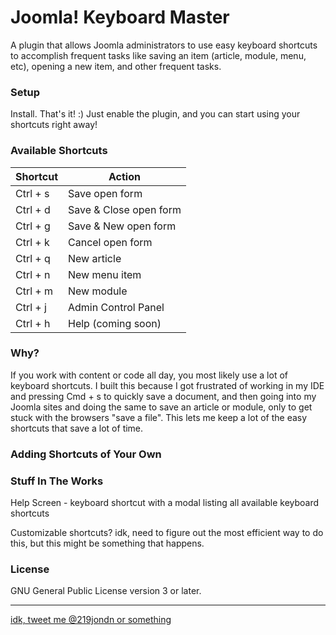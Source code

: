 # Joomla! Keyboard Master

A plugin that allows Joomla administrators to use easy keyboard shortcuts to accomplish frequent tasks like saving an item (article, module, menu, etc), opening a new item, and other frequent tasks.

### Setup

Install. That's it! :) Just enable the plugin, and you can start using your shortcuts right away!

### Available Shortcuts

Shortcut | Action
---  | --- 
Ctrl + s | Save open form
Ctrl + d | Save & Close open form
Ctrl + g | Save & New open form
Ctrl + k | Cancel open form
Ctrl + q | New article
Ctrl + n | New menu item
Ctrl + m | New module
Ctrl + j | Admin Control Panel
Ctrl + h | Help (coming soon)

### Why?

If you work with content or code all day, you most likely use a lot of keyboard shortcuts. I built this because I got frustrated of working in my IDE and pressing Cmd + s to quickly save a document, and then going into my Joomla sites and doing the same to save an article or module, only to get stuck with the browsers "save a file". This lets me keep a lot of the easy shortcuts that save a lot of time.

### Adding Shortcuts of Your Own

### Stuff In The Works

Help Screen - keyboard shortcut with a modal listing all available keyboard shortcuts

Customizable shortcuts? idk, need to figure out the most efficient way to do this, but this might be something that happens.

### License

GNU General Public License version 3 or later.

***

[idk, tweet me @219jondn or something](http://twitter.com/219jondn "Tweet at @219jondn")
